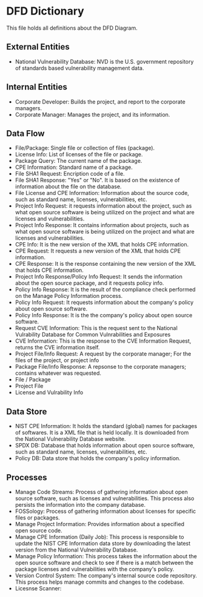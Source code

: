 # DFD Dictionary 

This file holds all definitions about the DFD Diagram.

## External Entities
* National Vulnerability Database: NVD is the U.S. government repository of standards based vulnerability management data.

## Internal Entities
* Corporate Developer: Builds the project, and report to the corporate managers.
* Corporate Manager: Manages the project, and its information.  

## Data Flow
* File/Package: Single file or collection of files (package).
* License Info: List of licenses of the file or package.
* Package Query: The current name of the package.
* CPE Information: Standard name of a package.
* File SHA1 Request: Encription code of a file.
* File SHA1 Response: "Yes" or "No". It is based on the existence of information about the file on the database.
* File License and CPE Information: Information about the source code, such as standard name, licenses, vulnerabilities, etc.
* Project Info Request: it requests information about the project, such as what open source software is being utilized on the project and what are licenses and vulnerabilities.
* Project Info Response: It contains information about projects, such as what open source software is being utilized on the project and what are licenses and vulnerabilities.
* CPE Info: It is the new version of the XML that holds CPE information.
* CPE Request: It requests a new version of the XML that holds CPE information.
* CPE Response: It is the response containing the new version of the XML that holds CPE information.
* Project Info Response/Policy Info Request: It sends the information about the open source package, and it requests policy info.
* Policy Info Response: It is the result of the compliance check performed on the Manage Policy Information process.
* Policy Info Request: It requests information about the company's policy about open source software.
* Policy Info Response: It is the the company's policy about open source software.
* Request CVE Information: This is the request sent to the National Vulrability Database for Common Vulnrabilities and Exposures
* CVE Information: This is the response to the CVE Information Request, returns the CVE information itself.
* Project File/Info Request: A request by the corporate manager; For the files of the project, or project info
* Package File/Info Response: A repsonse to the corporate managers; contains whatever was requested.
* File / Package
* Project File
* License and Vulrability Info

## Data Store
* NIST CPE Information: It holds the standard (global) names for packages of softwares. It is a XML file that is held locally. It is downloaded from the National Vulnerability Database website.
* SPDX DB: Database that holds information about open source software, such as standard name, licenses, vulnerabilities, etc.
* Policy DB: Data store that holds the company's policy information.

## Processes
* Manage Code Streams: Process of gathering information about open source software, such as licenses and vulnerabilities. This process also persists the information into the company database.
* FOSSology: Process of gathering information about licenses for specific files or packages.
* Manage Project Information: Provides information about a specified open source code. 
* Manage CPE Information (Daily Job): This process is responsible to update the NIST CPE Information data store by downloading the latest version from the National Vulnerability Database.
* Manage Policy Information: This process takes the information about the open source software and check to see if there is a match between the package licenses and vulnerabilities with the company's policy.
* Version Control System: The company's internal source code repository. This process helps manage commits and changes to the codebase.
* Licesnse Scanner: 
